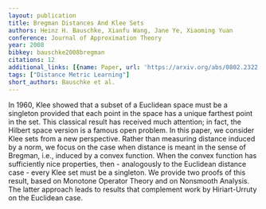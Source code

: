 ```yaml
---
layout: publication
title: Bregman Distances And Klee Sets
authors: Heinz H. Bauschke, Xianfu Wang, Jane Ye, Xiaoming Yuan
conference: Journal of Approximation Theory
year: 2008
bibkey: bauschke2008bregman
citations: 12
additional_links: [{name: Paper, url: 'https://arxiv.org/abs/0802.2322'}]
tags: ["Distance Metric Learning"]
short_authors: Bauschke et al.
---
```

In 1960, Klee showed that a subset of a Euclidean space must be a singleton
provided that each point in the space has a unique farthest point in the set.
This classical result has received much attention; in fact, the Hilbert space
version is a famous open problem. In this paper, we consider Klee sets from a
new perspective. Rather than measuring distance induced by a norm, we focus on
the case when distance is meant in the sense of Bregman, i.e., induced by a
convex function. When the convex function has sufficiently nice properties,
then - analogously to the Euclidean distance case - every Klee set must be a
singleton. We provide two proofs of this result, based on Monotone Operator
Theory and on Nonsmooth Analysis. The latter approach leads to results that
complement work by Hiriart-Urruty on the Euclidean case.